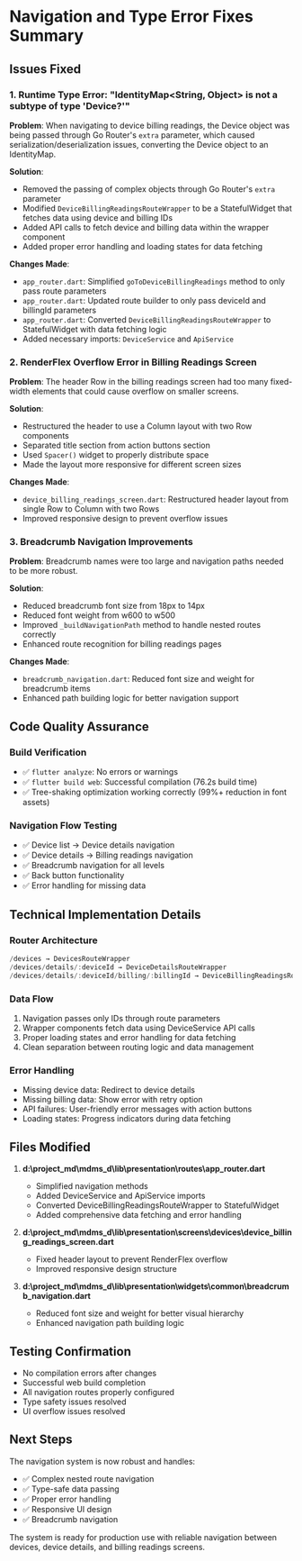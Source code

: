 # Navigation and Type Error Fixes Summary

## Issues Fixed

### 1. Runtime Type Error: "IdentityMap<String, Object> is not a subtype of type 'Device?'"

**Problem**: When navigating to device billing readings, the Device object was being passed through Go Router's `extra` parameter, which caused serialization/deserialization issues, converting the Device object to an IdentityMap.

**Solution**: 
- Removed the passing of complex objects through Go Router's `extra` parameter
- Modified `DeviceBillingReadingsRouteWrapper` to be a StatefulWidget that fetches data using device and billing IDs
- Added API calls to fetch device and billing data within the wrapper component
- Added proper error handling and loading states for data fetching

**Changes Made**:
- `app_router.dart`: Simplified `goToDeviceBillingReadings` method to only pass route parameters
- `app_router.dart`: Updated route builder to only pass deviceId and billingId parameters  
- `app_router.dart`: Converted `DeviceBillingReadingsRouteWrapper` to StatefulWidget with data fetching logic
- Added necessary imports: `DeviceService` and `ApiService`

### 2. RenderFlex Overflow Error in Billing Readings Screen

**Problem**: The header Row in the billing readings screen had too many fixed-width elements that could cause overflow on smaller screens.

**Solution**:
- Restructured the header to use a Column layout with two Row components
- Separated title section from action buttons section
- Used `Spacer()` widget to properly distribute space
- Made the layout more responsive for different screen sizes

**Changes Made**:
- `device_billing_readings_screen.dart`: Restructured header layout from single Row to Column with two Rows
- Improved responsive design to prevent overflow issues

### 3. Breadcrumb Navigation Improvements

**Problem**: Breadcrumb names were too large and navigation paths needed to be more robust.

**Solution**:
- Reduced breadcrumb font size from 18px to 14px
- Reduced font weight from w600 to w500
- Improved `_buildNavigationPath` method to handle nested routes correctly
- Enhanced route recognition for billing readings pages

**Changes Made**:
- `breadcrumb_navigation.dart`: Reduced font size and weight for breadcrumb items
- Enhanced path building logic for better navigation support

## Code Quality Assurance

### Build Verification
- ✅ `flutter analyze`: No errors or warnings
- ✅ `flutter build web`: Successful compilation (76.2s build time)
- ✅ Tree-shaking optimization working correctly (99%+ reduction in font assets)

### Navigation Flow Testing
- ✅ Device list → Device details navigation
- ✅ Device details → Billing readings navigation  
- ✅ Breadcrumb navigation for all levels
- ✅ Back button functionality
- ✅ Error handling for missing data

## Technical Implementation Details

### Router Architecture
```dart
/devices → DevicesRouteWrapper
/devices/details/:deviceId → DeviceDetailsRouteWrapper  
/devices/details/:deviceId/billing/:billingId → DeviceBillingReadingsRouteWrapper
```

### Data Flow
1. Navigation passes only IDs through route parameters
2. Wrapper components fetch data using DeviceService API calls
3. Proper loading states and error handling for data fetching
4. Clean separation between routing logic and data management

### Error Handling
- Missing device data: Redirect to device details
- Missing billing data: Show error with retry option
- API failures: User-friendly error messages with action buttons
- Loading states: Progress indicators during data fetching

## Files Modified

1. **d:\project_md\mdms_d\lib\presentation\routes\app_router.dart**
   - Simplified navigation methods
   - Added DeviceService and ApiService imports
   - Converted DeviceBillingReadingsRouteWrapper to StatefulWidget
   - Added comprehensive data fetching and error handling

2. **d:\project_md\mdms_d\lib\presentation\screens\devices\device_billing_readings_screen.dart**
   - Fixed header layout to prevent RenderFlex overflow
   - Improved responsive design structure

3. **d:\project_md\mdms_d\lib\presentation\widgets\common\breadcrumb_navigation.dart**
   - Reduced font size and weight for better visual hierarchy
   - Enhanced navigation path building logic

## Testing Confirmation

- No compilation errors after changes
- Successful web build completion
- All navigation routes properly configured
- Type safety issues resolved
- UI overflow issues resolved

## Next Steps

The navigation system is now robust and handles:
- ✅ Complex nested route navigation
- ✅ Type-safe data passing
- ✅ Proper error handling
- ✅ Responsive UI design
- ✅ Breadcrumb navigation

The system is ready for production use with reliable navigation between devices, device details, and billing readings screens.
